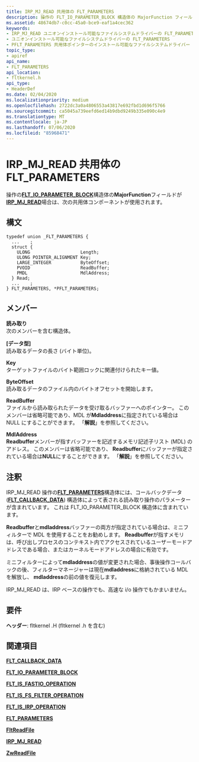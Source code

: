 ```yaml
---
title: IRP_MJ_READ 共用体の FLT_PARAMETERS
description: 操作の FLT_IO_PARAMETER_BLOCK 構造体の MajorFunction フィールドが IRP_MJ_READ 場合は、次の共用体コンポーネントが使用されます。
ms.assetid: 48674db7-c0cc-45a0-bce9-eaf1a4cec362
keywords:
- IRP_MJ_READ ユニオンインストール可能なファイルシステムドライバーの FLT_PARAMETERS
- ユニオンインストール可能なファイルシステムドライバーの FLT_PARAMETERS
- PFLT_PARAMETERS 共用体ポインターのインストール可能なファイルシステムドライバー
topic_type:
- apiref
api_name:
- FLT_PARAMETERS
api_location:
- fltkernel.h
api_type:
- HeaderDef
ms.date: 02/04/2020
ms.localizationpriority: medium
ms.openlocfilehash: 2722dc3a0a4806553a43817e692fbd1d696f5766
ms.sourcegitcommit: ca5045a739eefd6ed14b9dbd9249b335e090c4e9
ms.translationtype: MT
ms.contentlocale: ja-JP
ms.lasthandoff: 07/06/2020
ms.locfileid: "85968471"
---
```

# <a name="flt_parameters-for-irp_mj_read-union"></a>IRP_MJ_READ 共用体の FLT_PARAMETERS

操作の[**FLT_IO_PARAMETER_BLOCK**](https://docs.microsoft.com/windows-hardware/drivers/ddi/fltkernel/ns-fltkernel-_flt_io_parameter_block)構造体の**MajorFunction**フィールドが[**IRP_MJ_READ**](irp-mj-read.md)場合は、次の共用体コンポーネントが使用されます。

## <a name="syntax"></a>構文

```ManagedCPlusPlus
typedef union _FLT_PARAMETERS {
  ...    ;
  struct {
    ULONG                   Length;
    ULONG POINTER_ALIGNMENT Key;
    LARGE_INTEGER           ByteOffset;
    PVOID                   ReadBuffer;
    PMDL                    MdlAddress;
  } Read;
  ...    ;
} FLT_PARAMETERS, *PFLT_PARAMETERS;
```

## <a name="members"></a>メンバー

**読み取り**  
次のメンバーを含む構造体。

**[データ型]**  
読み取るデータの長さ (バイト単位)。

**Key**  
ターゲットファイルのバイト範囲ロックに関連付けられたキー値。

**ByteOffset**  
読み取るデータのファイル内のバイトオフセットを開始します。

**ReadBuffer**  
ファイルから読み取られたデータを受け取るバッファーへのポインター。 このメンバーは省略可能であり、MDL が**Mdladdress**に指定されている場合は NULL にすることができます。 「**解説**」を参照してください。

**MdlAddress**  
**Readbuffer**メンバーが指すバッファーを記述するメモリ記述子リスト (MDL) のアドレス。 このメンバーは省略可能であり、 **Readbuffer**にバッファーが指定されている場合は**NULL**にすることができます。 「**解説**」を参照してください。

## <a name="remarks"></a>注釈

IRP_MJ_READ 操作の[**FLT_PARAMETERS**](https://docs.microsoft.com/windows-hardware/drivers/ddi/fltkernel/ns-fltkernel-_flt_parameters)構造体には、コールバックデータ ([**FLT_CALLBACK_DATA**](https://docs.microsoft.com/windows-hardware/drivers/ddi/fltkernel/ns-fltkernel-_flt_callback_data)) 構造体によって表される読み取り操作のパラメーターが含まれています。 これは FLT_IO_PARAMETER_BLOCK 構造体に含まれています。

**Readbuffer**と**mdladdress**バッファーの両方が指定されている場合は、ミニフィルターで MDL を使用することをお勧めします。 **Readbuffer**が指すメモリは、呼び出しプロセスのコンテキスト内でアクセスされているユーザーモードアドレスである場合、またはカーネルモードアドレスの場合に有効です。

ミニフィルターによって**mdladdress**の値が変更された場合、事後操作コールバックの後、フィルターマネージャーは現在**mdladdress**に格納されている MDL を解放し、 **mdladdress**の前の値を復元します。

IRP_MJ_READ は、IRP ベースの操作でも、高速な i/o 操作でもかまいません。

## <a name="requirements"></a>要件

**ヘッダー**: fltkernel .H (fltkernel .h を含む)


## <a name="see-also"></a>関連項目

[**FLT_CALLBACK_DATA**](https://docs.microsoft.com/windows-hardware/drivers/ddi/fltkernel/ns-fltkernel-_flt_callback_data)

[**FLT_IO_PARAMETER_BLOCK**](https://docs.microsoft.com/windows-hardware/drivers/ddi/fltkernel/ns-fltkernel-_flt_io_parameter_block)

[**FLT_IS_FASTIO_OPERATION**](https://docs.microsoft.com/windows-hardware/drivers/ddi/index)

[**FLT_IS_FS_FILTER_OPERATION**](https://docs.microsoft.com/previous-versions/ff544648(v=vs.85))

[**FLT_IS_IRP_OPERATION**](https://docs.microsoft.com/previous-versions/ff544654(v=vs.85))

[**FLT_PARAMETERS**](https://docs.microsoft.com/windows-hardware/drivers/ddi/fltkernel/ns-fltkernel-_flt_parameters)

[**FltReadFile**](https://docs.microsoft.com/windows-hardware/drivers/ddi/fltkernel/nf-fltkernel-fltreadfile)

[**IRP_MJ_READ**](irp-mj-read.md)

[**ZwReadFile**](https://docs.microsoft.com/windows-hardware/drivers/ddi/ntifs/nf-ntifs-ntreadfile)
